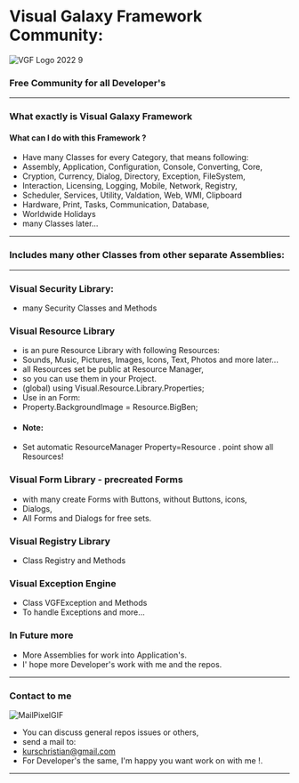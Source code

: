 # Visual Galaxy Framework Community:
![VGF Logo 2022 9](https://user-images.githubusercontent.com/40143278/152175762-3abbf383-da5e-4da9-aa29-51652d93654c.jpg)
### Free Community for all Developer's
----
### What exactly is Visual Galaxy Framework
#### What can I do with this Framework ?
- Have many Classes for every Category, that means following:
- Assembly, Application, Configuration, Console, Converting, Core,
- Cryption, Currency, Dialog, Directory, Exception, FileSystem,
- Interaction, Licensing, Logging, Mobile, Network, Registry,
- Scheduler, Services, Utility, Valdation, Web, WMI, Clipboard
- Hardware, Print, Tasks, Communication, Database,
- Worldwide Holidays
- many Classes later...
----
### Includes many other Classes from other separate Assemblies:
----
### Visual Security Library:
- many Security Classes and Methods
### Visual Resource Library
- is an pure Resource Library with following Resources:
- Sounds, Music, Pictures, Images, Icons, Text, Photos and more later...
- all Resources set be public at Resource Manager,
- so you can use them in your Project.
- (global) using Visual.Resource.Library.Properties;
- Use in an Form:
- Property.BackgroundImage = Resource.BigBen;
- #### Note: 
- Set automatic ResourceManager Property=Resource . point show all Resources!
### Visual Form Library - precreated Forms
- with many create Forms with Buttons, without Buttons, icons,
- Dialogs,
- All Forms and Dialogs for free sets.
### Visual Registry Library
- Class Registry and Methods
### Visual Exception Engine
- Class VGFException and Methods
- To handle Exceptions and more...
### In Future more
- More Assemblies for work into Application's.
- I' hope more Developer's work with me and the repos.
----
### Contact to me 
![MailPixelGIF](https://user-images.githubusercontent.com/40143278/214600440-d0285214-77d8-4394-a507-7afb8d7539ea.gif)
- You can discuss general repos issues or others,
- send a mail to: 
- kurschristian@gmail.com
- For Developer's the same, I'm happy you want work on with me !.
----


